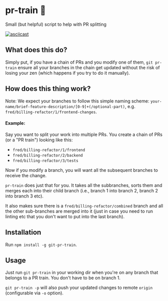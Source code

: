 # pr-train 🚃
Small (but helpful) script to help with PR splitting

[![asciicast](https://asciinema.org/a/wu9OXFr0zyrtv1P3DX5ntiaLs.png)](https://asciinema.org/a/wu9OXFr0zyrtv1P3DX5ntiaLs)

## What does this do?
Simply put, if you have a chain of PRs and you modify one of them,
`git pr-train` ensure all your branches in the chain get updated
without the risk of losing your zen (which happens if you try to do
it manually).

## How does this thing work?
Note: We expect your branches to follow this simple naming scheme: `your-name/brief-feature-description/[0-9]+(/optional-part)`, e.g. `fred/billing-refactor/1/frontend-changes`.

#### Example:
Say you want to split your work into multiple PRs. You create a chain of PRs (or a "PR train") looking like this:
 * `fred/billing-refactor/1/frontend`
 * `fred/billing-refactor/2/backend`
 * `fred/billing-refactor/3/tests`

Now if you modify a branch, you will want all the subsequent branches to receive the change.

`pr-train` does just that for you. It takes all the subbranches, sorts them and merges each into their child branch (i.e., branch 1 into branch 2, branch 2 into branch 3 etc).

It also makes sure there is a `fred/billing-refactor/combined` branch and all the other sub-branches are merged into it (just in case you need to run linting etc that you don't want to put into the last branch).

## Installation
Run `npm install -g git-pr-train`.

## Usage
Just run `git pr-train` in your working dir when you're on any branch that belongs to a PR train. You don't have to be on branch 1.

`git pr-train -p` will also push your updated changes to remote `origin` (configurable via `-o` option).
